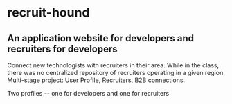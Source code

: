 # recruit-hound

## An application website for developers and recruiters for developers

Connect new technologists with recruiters in their area. While in the class, there was no centralized repository of recruiters operating in a given region. Multi-stage project: User Profile, Recruiters, B2B connections. 

Two profiles -- one for developers and one for recruiters

